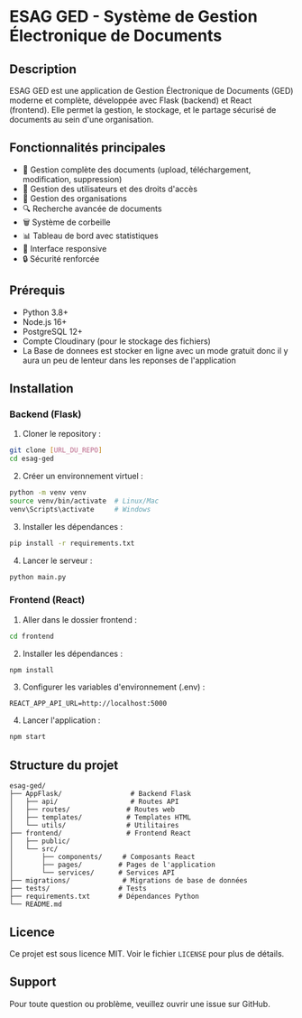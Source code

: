 # ESAG GED - Système de Gestion Électronique de Documents

## Description

ESAG GED est une application de Gestion Électronique de Documents (GED) moderne et complète, développée avec Flask (backend) et React (frontend). Elle permet la gestion, le stockage, et le partage sécurisé de documents au sein d'une organisation.

## Fonctionnalités principales

- 📄 Gestion complète des documents (upload, téléchargement, modification, suppression)
- 👥 Gestion des utilisateurs et des droits d'accès
- 🏢 Gestion des organisations
- 🔍 Recherche avancée de documents
- 🗑️ Système de corbeille
- 📊 Tableau de bord avec statistiques
- 📱 Interface responsive
- 🔒 Sécurité renforcée

## Prérequis

- Python 3.8+
- Node.js 16+
- PostgreSQL 12+
- Compte Cloudinary (pour le stockage des fichiers)
- La Base de donnees est stocker en ligne avec un mode gratuit donc il y aura un peu de lenteur dans les reponses de l'application

## Installation

### Backend (Flask)

1. Cloner le repository :

```bash
git clone [URL_DU_REPO]
cd esag-ged
```

2. Créer un environnement virtuel :

```bash
python -m venv venv
source venv/bin/activate  # Linux/Mac
venv\Scripts\activate     # Windows
```

3. Installer les dépendances :

```bash
pip install -r requirements.txt
```

4. Lancer le serveur :

```bash
python main.py
```

### Frontend (React)

1. Aller dans le dossier frontend :

```bash
cd frontend
```

2. Installer les dépendances :

```bash
npm install
```

3. Configurer les variables d'environnement (.env) :

```env
REACT_APP_API_URL=http://localhost:5000
```

4. Lancer l'application :

```bash
npm start
```

## Structure du projet

```
esag-ged/
├── AppFlask/                 # Backend Flask
│   ├── api/                  # Routes API
│   ├── routes/              # Routes web
│   ├── templates/           # Templates HTML
│   └── utils/               # Utilitaires
├── frontend/                # Frontend React
│   ├── public/
│   └── src/
│       ├── components/     # Composants React
│       ├── pages/         # Pages de l'application
│       └── services/      # Services API
├── migrations/             # Migrations de base de données
├── tests/                 # Tests
├── requirements.txt       # Dépendances Python
└── README.md
```

## Licence

Ce projet est sous licence MIT. Voir le fichier `LICENSE` pour plus de détails.

## Support

Pour toute question ou problème, veuillez ouvrir une issue sur GitHub.
